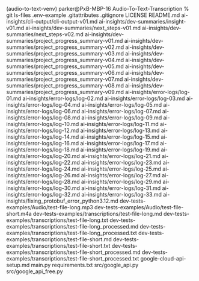 (audio-to-text-venv) parker@PxB-MBP-16 Audio-To-Text-Transcription % git ls-files
.env-example
.gitattributes
.gitignore
LICENSE
README.md
ai-insights/cli-output/cli-output-v01.md
ai-insights/dev-summaries/insight-v01.md
ai-insights/dev-summaries/next_steps-v01.md
ai-insights/dev-summaries/next_steps-v02.md
ai-insights/dev-summaries/project_progress_summary-v01.md
ai-insights/dev-summaries/project_progress_summary-v02.md
ai-insights/dev-summaries/project_progress_summary-v03.md
ai-insights/dev-summaries/project_progress_summary-v04.md
ai-insights/dev-summaries/project_progress_summary-v05.md
ai-insights/dev-summaries/project_progress_summary-v06.md
ai-insights/dev-summaries/project_progress_summary-v07.md
ai-insights/dev-summaries/project_progress_summary-v08.md
ai-insights/dev-summaries/project_progress_summary-v09.md
ai-insights/error-logs/log-01.md
ai-insights/error-logs/log-02.md
ai-insights/error-logs/log-03.md
ai-insights/error-logs/log-04.md
ai-insights/error-logs/log-05.md
ai-insights/error-logs/log-06.md
ai-insights/error-logs/log-07.md
ai-insights/error-logs/log-08.md
ai-insights/error-logs/log-09.md
ai-insights/error-logs/log-10.md
ai-insights/error-logs/log-11.md
ai-insights/error-logs/log-12.md
ai-insights/error-logs/log-13.md
ai-insights/error-logs/log-14.md
ai-insights/error-logs/log-15.md
ai-insights/error-logs/log-16.md
ai-insights/error-logs/log-17.md
ai-insights/error-logs/log-18.md
ai-insights/error-logs/log-19.md
ai-insights/error-logs/log-20.md
ai-insights/error-logs/log-21.md
ai-insights/error-logs/log-22.md
ai-insights/error-logs/log-23.md
ai-insights/error-logs/log-24.md
ai-insights/error-logs/log-25.md
ai-insights/error-logs/log-26.md
ai-insights/error-logs/log-27.md
ai-insights/error-logs/log-28.md
ai-insights/error-logs/log-29.md
ai-insights/error-logs/log-30.md
ai-insights/error-logs/log-31.md
ai-insights/error-logs/log-32.md
ai-insights/error-logs/log-33.md
ai-insights/fixing_protobuf_error_python3.12.md
dev-tests-examples/Audio/test-file-long.mp3
dev-tests-examples/Audio/test-file-short.m4a
dev-tests-examples/transcriptions/test-file-long.md
dev-tests-examples/transcriptions/test-file-long.txt
dev-tests-examples/transcriptions/test-file-long_processed.md
dev-tests-examples/transcriptions/test-file-long_processed.txt
dev-tests-examples/transcriptions/test-file-short.md
dev-tests-examples/transcriptions/test-file-short.txt
dev-tests-examples/transcriptions/test-file-short_processed.md
dev-tests-examples/transcriptions/test-file-short_processed.txt
google-cloud-api-setup.md
main.py
requirements.txt
src/google_api.py
src/google_api_free.py

